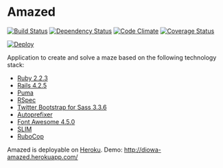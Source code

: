 # Amazed
[![Build Status](https://travis-ci.org/diowa/amazed.svg?branch=master)](https://travis-ci.org/diowa/amazed) [![Dependency Status](https://gemnasium.com/diowa/amazed.svg)](https://gemnasium.com/diowa/amazed) [![Code Climate](https://codeclimate.com/github/diowa/amazed/badges/gpa.svg)](https://codeclimate.com/github/diowa/amazed) [![Coverage Status](https://coveralls.io/repos/diowa/amazed/badge.svg?branch=master)](https://coveralls.io/r/diowa/amazed?branch=master)

[![Deploy](https://www.herokucdn.com/deploy/button.svg)](https://heroku.com/deploy)


Application to create and solve a maze based on the following technology stack:

* [Ruby 2.2.3][1]
* [Rails 4.2.5][2]
* [Puma][3]
* [RSpec][4]
* [Twitter Bootstrap for Sass 3.3.6][5]
* [Autoprefixer][6]
* [Font Awesome 4.5.0][7]
* [SLIM][8]
* [RuboCop][9]

[1]: http://www.ruby-lang.org/en/
[2]: http://rubyonrails.org/
[3]: http://puma.io/
[4]: http://rspec.info/
[5]: http://getbootstrap.com/
[6]: http://github.com/ai/autoprefixer/
[7]: http://fontawesome.io/
[8]: http://slim-lang.com/
[9]: http://github.com/bbatsov/rubocop

Amazed is deployable on [Heroku](http://www.heroku.com/). Demo: http://diowa-amazed.herokuapp.com/

